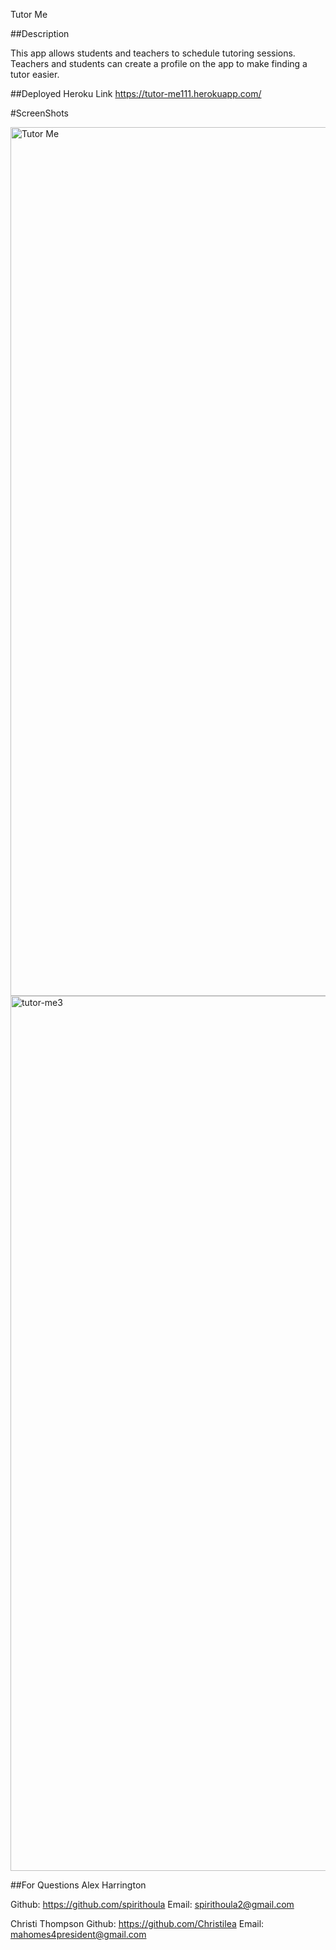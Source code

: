 

Tutor Me

##Description

This app allows students and teachers to schedule tutoring sessions. 
Teachers and students can create a profile on the app to make finding a tutor easier.  


##Deployed Heroku Link
https://tutor-me111.herokuapp.com/ 

#ScreenShots

<img width="1390" alt="Tutor Me " src="https://user-images.githubusercontent.com/80361992/130702885-4b9f4fe1-1c0f-4630-847d-171ec65f8bca.png">

<img width="1400" alt="tutor-me3" src="https://user-images.githubusercontent.com/80361992/130703236-154eff87-fd53-47cd-a65c-af5e2c9be6fa.png">

##For Questions
Alex Harrington

Github: https://github.com/spirithoula
Email: spirithoula2@gmail.com


Christi Thompson
Github: https://github.com/Christilea
Email: mahomes4president@gmail.com 
